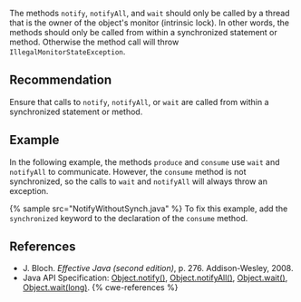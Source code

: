 The methods `notify`, `notifyAll`, and `wait` should only be called by a thread that is the owner of the object's monitor (intrinsic lock). In other words, the methods should only be called from within a synchronized statement or method. Otherwise the method call will throw `IllegalMonitorStateException`.


## Recommendation
Ensure that calls to `notify`, `notifyAll`, or `wait` are called from within a synchronized statement or method.


## Example
In the following example, the methods `produce` and `consume` use `wait` and `notifyAll` to communicate. However, the `consume` method is not synchronized, so the calls to `wait` and `notifyAll` will always throw an exception.

{% sample src="NotifyWithoutSynch.java" %}
To fix this example, add the `synchronized` keyword to the declaration of the `consume` method.


## References
* J. Bloch. *Effective Java (second edition)*, p. 276. Addison-Wesley, 2008.
* Java API Specification: [Object.notify()](https://docs.oracle.com/en/java/javase/11/docs/api/java.base/java/lang/Object.html#notify()), [Object.notifyAll()](https://docs.oracle.com/en/java/javase/11/docs/api/java.base/java/lang/Object.html#notifyAll()), [Object.wait()](https://docs.oracle.com/en/java/javase/11/docs/api/java.base/java/lang/Object.html#wait()), [Object.wait(long)](https://docs.oracle.com/en/java/javase/11/docs/api/java.base/java/lang/Object.html#wait(long)).
{% cwe-references %}
